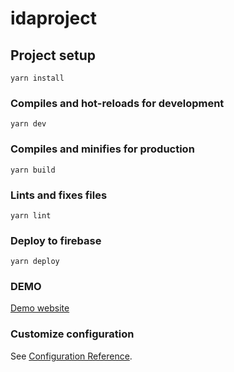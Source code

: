 # idaproject

## Project setup

```
yarn install
```

### Compiles and hot-reloads for development

```
yarn dev
```

### Compiles and minifies for production

```
yarn build
```

### Lints and fixes files

```
yarn lint
```

### Deploy to firebase

```
yarn deploy
```

### DEMO

[Demo website](https://idaproject-test-task.web.app)

### Customize configuration

See [Configuration Reference](https://cli.vuejs.org/config/).
